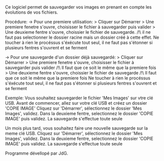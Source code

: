 Ce logiciel permet de sauvegarder vos images en prenant en compte les évolutions de vos fichiers.

Procédure:
-> Pour une premiere utilisation:
      > Cliquer sur Démarrer
      > Une premiere fenetre s'ouvre, choisisser le fichier à sauvegarder puis valider
      > Une deuxieme fentre s'ouvre, choissier le fichier de sauvegarde. 
      /!\ il ne faut pas selectionner le dossier racine mais un dossier créé à cette effet.
      Ne toucher à rien le procéssus s'éxécute tout seul, il ne faut pas s'étonner si plusieurs fentres s'ouvrent et se ferment

-> Pour une sauvegarde d'un dossier déjà sauvegardé:
      > Cliquer sur Démarrer
      > Une premiere fenetre s'ouvre, choisisser le fichier à sauvegarder puis valider 
      /!\ Il faut que ce soit le même que la premiere fois
      > Une deuxieme fentre s'ouvre, choissier le fichier de sauvegarde /!\ Il faut que ce soit le même que la premiere fois
      Ne toucher à rien le procéssus s'éxécute tout seul, il ne faut pas s'étonner si plusieurs fentres s'ouvrent et se ferment
      
Exemple:
  Vous souhaitez sauvegarder le fichier 'Mes Images' sur vtre clé USB. 
  Avant de commencer, allez sur votre clé USB et créez un dossier 'COPIE IMAGE'
  Cliquez sur 'Démarrer', sélectionnez le dossier 'Mes Images', validez.
  Dans la deuxieme fentre, selectionnez le dossier 'COPIE IMAGE' puis validez.
  La sauvegarde s'effectue toute seule
  
  Un mois plus tard, vous souhaitez faire une nouvelle sauvegarde sur la meme clé USB.
  Cliquez sur 'Démarrer', sélectionnez le dossier 'Mes Images', validez.
  Dans la deuxieme fentre, selectionnez le dossier 'COPIE IMAGE' puis validez.
  La sauvegarde s'effectue toute seule

Programme dévellopé par JdG.

